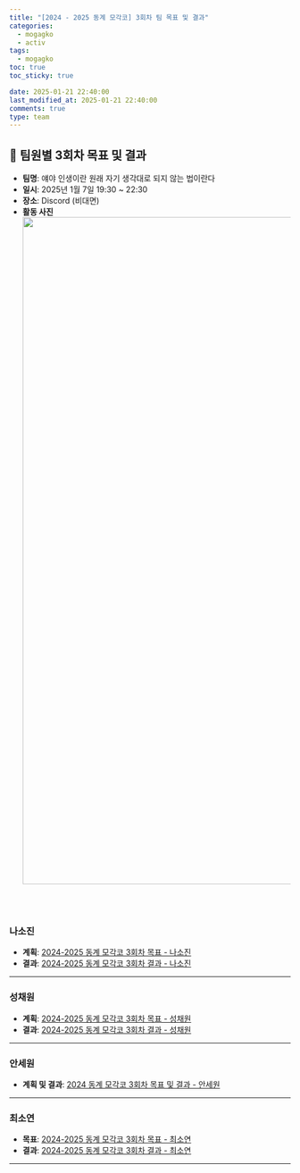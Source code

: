 ```yaml
---
title: "[2024 - 2025 동계 모각코] 3회차 팀 목표 및 결과"
categories:
  - mogagko
  - activ
tags:
  - mogagko
toc: true
toc_sticky: true

date: 2025-01-21 22:40:00
last_modified_at: 2025-01-21 22:40:00
comments: true
type: team
---
```

## 📍 팀원별 3회차 목표 및 결과
- **팀명**: 얘야 인생이란 원래 자기 생각대로 되지 않는 법이란다
- **일시**: 2025년 1월 7일 19:30 ~ 22:30
- **장소**: Discord (비대면)
- **활동 사진**
  <div style="text-align: center;">
    <img width="1195" alt="Image" src="https://github.com/user-attachments/assets/cb5871d8-db77-46d6-b214-1f79e699c0cf" />
  </div>

<br><br>

### **나소진**
- **계획**: [2024-2025 동계 모각코 3회차 목표 - 나소진]()
- **결과**: [2024-2025 동계 모각코 3회차 결과 - 나소진]()

---

### **성채원**
- **계획**: [2024-2025 동계 모각코 3회차 목표 - 성채원](https://velog.io/@julia2003a/2025-%EB%8F%99%EA%B3%84-%EB%AA%A8%EA%B0%81%EC%BD%94-3%EC%A3%BC%EC%B0%A8-%EB%AA%A9%ED%91%9C)
- **결과**: [2024-2025 동계 모각코 3회차 결과 - 성채원](https://velog.io/@julia2003a/2025-%EB%8F%99%EA%B3%84-%EB%AA%A8%EA%B0%81%EC%BD%94-3%EC%A3%BC%EC%B0%A8-%EA%B2%B0%EA%B3%BC)

---

### **안세원**
- **계획 및 결과**: [2024 동계 모각코 3회차 목표 및 결과 - 안세원](https://code-semicolon.tistory.com/51)

---

### **최소연**
- **목표**: [2024-2025 동계 모각코 3회차 목표 - 최소연](https://clr4takeoff.github.io/mogagko/activ/2425-%EB%8F%99%EA%B3%84-%EB%AA%A8%EA%B0%81%EC%BD%94-3%ED%9A%8C%EC%B0%A8-%EB%AA%A9%ED%91%9C/)
- **결과**: [2024-2025 동계 모각코 3회차 결과 - 최소연](https://clr4takeoff.github.io/mogagko/activ/2425-%EB%8F%99%EA%B3%84-%EB%AA%A8%EA%B0%81%EC%BD%94-3%ED%9A%8C%EC%B0%A8-%EA%B2%B0%EA%B3%BC/)

---
<br><br>